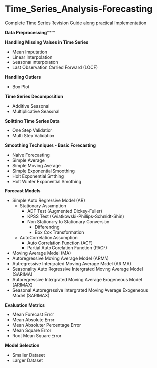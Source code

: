 # Time_Series_Analysis-Forecasting
Complete Time Series Revision Guide along practical Implementation

**Data Preprocessing******

**Handling Missing Values in Time Series**
  - Mean Imputation
  - Linear Interpolation
  - Seasonal Interpolation
  - Last Observation Carried Forward (LOCF)

**Handling Outiers**
  - Box Plot

**Time Series Decomposition**
  - Additive Seasonal
  - Multiplicative Seasonal
  
**Splitting Time Series Data**
  - One Step Validation
  - Multi Step Validation

**Smoothing Techniques - Basic Forecasting**
  - Naive Forecasting
  - Simple Average
  - Simple Moving Average
  - Simple Exponential Smoothing
  - Holt Exponential Smthing
  - Holt Winter Exponential Smothing

**Forecast Models**
  - Simple Auto Regressive Model (AR)
    - Stationary Assumption
      - ADF Test (Augmented Dickey-Fuller)
      - KPSS Test (Kwiatkowski-Phillips-Schmidt-Shin)
      - Non Stationary to Stationary Conversion
        - Differencing
        - Box Cox Transformation
    - AutoCorrelation Assumption
      - Auto Correlation Function (ACF)
      - Partial Auto Corelation Function (PACF)
  - Moving Average Model (MA)
  - Autoregressive Moving Average Model (ARMA)
  - Autregressive Intergrated Moving Average Model (ARIMA)
  - Seasonality Auto Regressive Intergrated Moving Average Model (SARIMA)
  - Autoregressive Intergrated Moving Average Exogeneous Model (ARIMAX)
  - Seasonal Autoregressive Intergrated Moving Average Exogeneous Model (SARIMAX)

**Evaluation Metrics**
  - Mean Forecast Error
  - Mean Absolute Error
  - Mean Absoluter Percentage Error
  - Mean Square Error
  - Root Mean Square Error

**Model Selection**
  - Smaller Dataset
  - Larger Dataset
